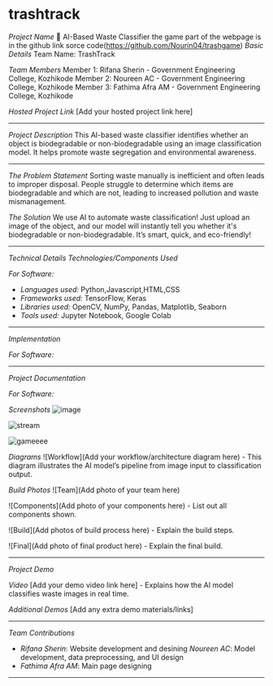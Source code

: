 # trashtrack


*Project Name* 🎯
AI-Based Waste Classifier
the game part of the webpage is in the github link sorce code(https://github.com/Nourin04/trashgame)
*Basic Details*
Team Name: TrashTrack

*Team Members*
Member 1: Rifana Sherin - Government Engineering College, Kozhikode
Member 2: Noureen AC - Government Engineering College, Kozhikode
Member 3: Fathima Afra AM - Government Engineering College, Kozhikode

*Hosted Project Link*
[Add your hosted project link here]

---

*Project Description*
This AI-based waste classifier identifies whether an object is biodegradable or non-biodegradable using an image classification model. It helps promote waste segregation and environmental awareness.

---

*The Problem Statement*
Sorting waste manually is inefficient and often leads to improper disposal. People struggle to determine which items are biodegradable and which are not, leading to increased pollution and waste mismanagement.

*The Solution*
We use AI to automate waste classification! Just upload an image of the object, and our model will instantly tell you whether it's biodegradable or non-biodegradable. It’s smart, quick, and eco-friendly!

---

*Technical Details*
*Technologies/Components Used*

*For Software:*
- *Languages used:* Python,Javascript,HTML,CSS
- *Frameworks used:* TensorFlow, Keras
- *Libraries used:* OpenCV, NumPy, Pandas, Matplotlib, Seaborn
- *Tools used:* Jupyter Notebook, Google Colab

---

*Implementation*

*For Software:*




---

*Project Documentation*

*For Software:*

*Screenshots*
![image](https://github.com/user-attachments/assets/3b696b95-c66d-4e04-8f48-35d548ab0d82)


![stream](https://github.com/user-attachments/assets/224a4f3b-ddef-4d54-8901-c754813455bc)


![gameeee](https://github.com/user-attachments/assets/4b8f01d0-8ee0-4cd8-b71c-eca395f932c6)


*Diagrams*
![Workflow](Add your workflow/architecture diagram here) - This diagram illustrates the AI model’s pipeline from image input to classification output.




*Build Photos*
![Team](Add photo of your team here)

![Components](Add photo of your components here) - List out all components shown.

![Build](Add photos of build process here) - Explain the build steps.

![Final](Add photo of final product here) - Explain the final build.

---

*Project Demo*

*Video*
[Add your demo video link here] - Explains how the AI model classifies waste images in real time.

*Additional Demos*
[Add any extra demo materials/links]

---

*Team Contributions*
- *Rifana Sherin*: Website development and desining
 *Noureen AC*:  Model development, data preprocessing, and UI design
- *Fathima Afra AM*: Main page designing

---
